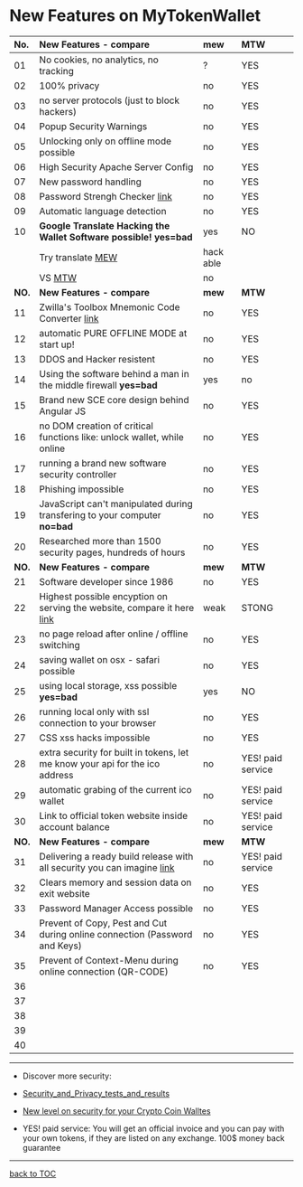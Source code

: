 # New Features on MyTokenWallet


| No.     | New Features - compare                                                                            | **mew**   | **MTW**           |
|:--------|:--------------------------------------------------------------------------------------------------|:----------|:------------------|
| 01      | No cookies, no analytics, no tracking                                                             | ?         | YES               |
| 02      | 100% privacy                                                                                      | no        | YES               |
| 03      | no server protocols (just to block hackers)                                                       | no        | YES               |
| 04      | Popup Security Warnings                                                                           | no        | YES               |
| 05      | Unlocking only on offline mode possible                                                           | no        | YES               |
| 06      | High Security Apache Server Config                                                                | no        | YES               |
| 07      | New password handling                                                                             | no        | YES               |
| 08      | Password Strengh Checker  [link](https://mytokenwallet.com/pwStrength-meter.html)                 | no        | YES               |
| 09      | Automatic language detection                                                                      | no        | YES               |
| 10      | **Google Translate Hacking the Wallet Software possible!**    **yes=bad**                         | yes       | NO                |
|         | Try translate [MEW](https://goo.gl/TJRXRf)                                                        | hack able |                   |
|         | VS [MTW](https://goo.gl/crWsPT)                                                                   | no        |                   |
| **NO.** | **New Features - compare**                                                                        | **mew**   | **MTW**           |
| 11      | Zwilla's Toolbox Mnemonic Code Converter  [link](https://mytokenwallet.com/bip39.html)            | no        | YES               |
| 12      | automatic PURE OFFLINE MODE at start up!                                                          | no        | YES               |
| 13      | DDOS and Hacker resistent                                                                         | no        | YES               |
| 14      | Using the software behind a man in the middle firewall **yes=bad**                                | yes       | no                |
| 15      | Brand new SCE core design behind Angular JS                                                       | no        | YES               |
| 16      | no DOM creation of critical functions like: unlock wallet, while online                           | no        | YES               |
| 17      | running a brand new software security controller                                                  | no        | YES               |
| 18      | Phishing impossible                                                                               | no        | YES               |
| 19      | JavaScript can't manipulated during transfering to your computer **no=bad**                       | no        | YES               |
| 20      | Researched more than 1500 security pages, hundreds of hours                                       | no        | YES               |
| **NO.** | **New Features - compare**                                                                        | **mew**   | **MTW**           |
| 21      | Software developer since 1986                                                                     | no        | YES               |
| 22      | Highest possible encyption on serving the website, compare it here [link](https://goo.gl/AXTwiK)  | weak      | STONG             |
| 23      | no page reload after online / offline switching                                                   | no        | YES               |
| 24      | saving wallet on osx - safari possible                                                            | no        | YES               |
| 25      | using local storage, xss possible    **yes=bad**                                                  | yes       | NO                |
| 26      | running local only with ssl connection to your browser                                            | no        | YES               |
| 27      | CSS xss hacks impossible                                                                          | no        | YES               |
| 28      | extra security for built in tokens, let me know your api for the ico address                      | no        | YES! paid service |
| 29      | automatic grabing of the current ico wallet                                                       | no        | YES! paid service |
| 30      | Link to official token website inside account balance                                             | no        | YES! paid service |
| **NO.** | **New Features - compare**                                                                        | **mew**   | **MTW**           |
| 31      | Delivering a ready build release with all security you can imagine  [link](https://goo.gl/pQdSmC) | no        | YES! paid service |
| 32      | Clears memory and session data on exit website                                                    | no        | YES               |
| 33      | Password Manager Access possible                                                                  | no        | YES               |
| 34      | Prevent of Copy, Pest and Cut during online connection (Password and Keys)                        | no        | YES               |
| 35      | Prevent of Context-Menu during online connection (QR-CODE)                                        | no        | YES               |
| 36      |                                                                                                   |           |                   |
| 37      |                                                                                                   |           |                   |
| 38      |                                                                                                   |           |                   |
| 39      |                                                                                                   |           |                   |
| 40      |                                                                                                   |           |                   |

***
* Discover more security:
* [Security_and_Privacy_tests_and_results](https://github.com/Zwilla/mytokenwallet.com/blob/master/Security_and_Privacy_tests_and_results.md)
* [New level on security for your Crypto Coin Walltes](https://github.com/Zwilla/mytokenwallet.com/blob/master/security-on-a-new-level.md)

* YES! paid service: You will get an official invoice and you can pay
  with your own tokens, if they are listed on any exchange. 100$ money
  back guarantee

***

[back to TOC](https://github.com/Zwilla/mytokenwallet.com/blob/master/docs/DOCS-TOC.md)

